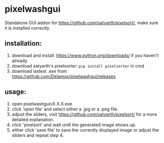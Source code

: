 # pixelwashgui
Standalone GUI addon for https://github.com/satyarth/pixelsort/, make sure it is installed correctly. 

## installation:

1) download and install: https://www.python.org/downloads/ if you haven't already.
2) download satyarth's pixelsorter: `pip install pixelsorter` in cmd
3) download lastest .exe from https://github.com/Delamox/pixelwashgui/releases

## usage:

1) open pixelwashguivX.X.X.exe
2) click 'open file' and select either a .jpg or a .png file.
3) adjust the sliders, visit https://github.com/satyarth/pixelsort/ for a more detailed explanation.
4) click 'pixelsort' and wait until the generated image shows up.
5) either click 'save file' to save the currently displayed image or adjust the sliders and repeat step 4.
